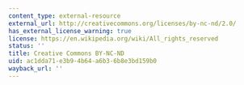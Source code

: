 ```yaml
---
content_type: external-resource
external_url: http://creativecommons.org/licenses/by-nc-nd/2.0/
has_external_license_warning: true
license: https://en.wikipedia.org/wiki/All_rights_reserved
status: ''
title: Creative Commons BY-NC-ND
uid: ac1dda71-e3b9-4b64-a6b3-6b8e3bd159b0
wayback_url: ''
---
```


